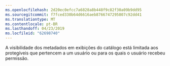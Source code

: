 ```yaml
---
ms.openlocfilehash: 2d20ec0efcc7a6828a8b448f9c82f30a09b9dd95
ms.sourcegitcommit: f7fced330b64d6616aeb8766747295807c92dd41
ms.translationtype: MT
ms.contentlocale: pt-BR
ms.lasthandoff: 04/23/2019
ms.locfileid: "62698740"
---
```

 A visibilidade dos metadados em exibições do catálogo está limitada aos protegíveis que pertencem a um usuário ou para os quais o usuário recebeu permissão. 